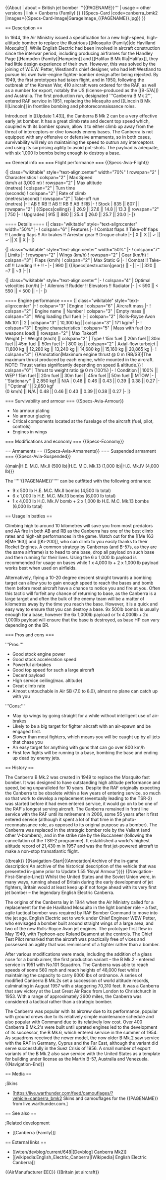 {{About
| about = British jet bomber '''{{PAGENAME}}'''
| usage = other versions
| link = Canberra (Family)
}}
{{Specs-Card
|code=canberra_bmk2
|images={{Specs-Card-Image|GarageImage_{{PAGENAME}}.jpg}}
}}

== Description ==
<!-- ''In the description, the first part should be about the history of and the creation and combat usage of the aircraft, as well as its key features. In the second part, tell the reader about the aircraft in the game. Insert a screenshot of the vehicle, so that if the novice player does not remember the vehicle by name, he will immediately understand what kind of vehicle the article is talking about.'' -->
In 1944, the Air Ministry issued a specification for a new high-speed, high-altitude bomber to replace the illustrious [[Mosquito (Family)|de Havilland Mosquito]]. While English Electric had been involved in aircraft construction since the interwar period, including producing airframes for the Handley Page [[Hampden (Family)|Hampden]] and [[Halifax B Mk IIIa|Halifax]], they had little design experience of their own. However, this was solved by the joining of W.E.W. Petter, Westland's chief designer, who had left Westland to pursue his own twin-engine fighter-bomber design after being rejected. By 1949, the first prototypes had taken flight, and in 1950, following the outbreak of the Korean War, 410 aircraft were ordered for the RAF, as well as a number for export, notably the US (license-produced as the [[B-57A]]) and Australia. The first production run, designated '''Canberra B Mk 2''', entered RAF service in 1951, replacing the Mosquito and [[Lincoln B Mk II|Lincoln]] in frontline bombing and photoreconnaissance roles.

Introduced in [[Update 1.43]], the Canberra B Mk 2 can be a very effective early jet bomber. It has a great climb rate and decent top speed which, coupled with its bomber spawn, allow it to either climb up away from the threat of interceptors or dive towards enemy bases. The Canberra is not equipped with any offensive or defensive armaments, so in both cases, survivability will rely on maintaining the speed to outrun any interceptors and using its surprising agility to avoid pot-shots. The payload is adequate, with six 1,000 lb bombs being enough to destroy a base.

== General info ==
=== Flight performance ===
{{Specs-Avia-Flight}}
<!-- ''Describe how the aircraft behaves in the air. Speed, manoeuvrability, acceleration and allowable loads - these are the most important characteristics of the vehicle.'' -->

{| class="wikitable" style="text-align:center" width="70%"
! rowspan="2" | Characteristics
! colspan="2" | Max Speed<br>(km/h at 3,000 m)
! rowspan="2" | Max altitude<br>(metres)
! colspan="2" | Turn time<br>(seconds)
! colspan="2" | Rate of climb<br>(metres/second)
! rowspan="2" | Take-off run<br>(metres)
|-
! AB !! RB !! AB !! RB !! AB !! RB
|-
! Stock
| 835 || 807 || rowspan="2" | {{Specs|ceiling}} || 26.9 || 27.6 || 14.8 || 13.3 || rowspan="2" | 750
|-
! Upgraded
| 915 || 880 || 25.4 || 26.0 || 25.7 || 20.0
|-
|}

==== Details ====
{| class="wikitable" style="text-align:center" width="50%"
|-
! colspan="6" | Features
|-
! Combat flaps !! Take-off flaps !! Landing flaps !! Air brakes !! Arrestor gear !! Drogue chute
|-
| X || X || ✓ || ✓ || X || X     <!-- ✓ -->
|-
|}

{| class="wikitable" style="text-align:center" width="50%"
|-
! colspan="7" | Limits
|-
! rowspan="2" | Wings (km/h)
! rowspan="2" | Gear (km/h)
! colspan="3" | Flaps (km/h)
! colspan="2" | Max Static G
|-
! Combat !! Take-off !! Landing !! + !! -
|-
| 990 <!-- {{Specs|destruction|body}} --> || {{Specs|destruction|gear}} || - || - || 320 || ~7 || ~3
|-
|}

{| class="wikitable" style="text-align:center"
|-
! colspan="4" | Optimal velocities (km/h)
|-
! Ailerons !! Rudder !! Elevators !! Radiator
|-
| < 590 || < 550 || < 500 || -
|-
|}

==== Engine performance ====
{| class="wikitable" style="text-align:center"
|-
! colspan="3" | Engine
! colspan="6" | Aircraft mass
|-
! colspan="2" | Engine name || Number
! colspan="3" | Empty mass || colspan="3" | Wing loading (full fuel)
|-
| colspan="2" | Rolls-Royce Avon Mk.101 || 2
| colspan="3" | 10,300 kg || colspan="3" | 171 kg/m<sup>2</sup>
|-
! colspan="3" | Engine characteristics
! colspan="5" | Mass with fuel (no weapons load) || rowspan="2" | Max Takeoff<br />Weight
|-
! Weight (each) || colspan="2" | Type
! 15m fuel || 20m fuel || 30m fuel || 45m fuel || 50m fuel
|-
| 800 kg || colspan="2" | Axial-flow turbojet
| 11,800 kg || 12,280 kg || 13,240 kg || 14,680 kg || 15,160 kg || 20,865 kg
|-
! colspan="3" | {{Annotation|Maximum engine thrust @ 0 m (RB/SB)|The maximum thrust produced by each engine, while mounted in the aircraft. NOTE: Thrust varies significantly depending on speed & altitude.}}
! colspan="6" | Thrust to weight ratio @ 0 m (100%)
|-
! Condition || 100% || WEP
! 15m fuel || 20m fuel || 30m fuel || 45m fuel || 50m fuel || MTOW
|-
| ''Stationary'' || 2,850 kgf || N/A
| 0.48 || 0.46 || 0.43 || 0.39 || 0.38 || 0.27
|-
| ''Optimal'' || 2,850 kgf<br>(0 km/h) || N/A
| 0.48 || 0.46 || 0.43 || 0.39 || 0.38 || 0.27
|-
|}

=== Survivability and armour ===
{{Specs-Avia-Armour}}
<!-- ''Examine the survivability of the aircraft. Note how vulnerable the structure is and how secure the pilot is, whether the fuel tanks are armoured, etc. Describe the armour, if there is any, and also mention the vulnerability of other critical aircraft systems.'' -->

* No armour plating
* No armour glazing
* Critical components located at the fuselage of the aircraft (fuel, pilot, controls)
* Engines in wings

=== Modifications and economy ===
{{Specs-Economy}}

== Armaments ==
{{Specs-Avia-Armaments}}
=== Suspended armament ===
{{Specs-Avia-Suspended}}
<!-- ''Describe the aircraft's suspended armament: additional cannons under the wings, bombs, rockets and torpedoes. This section is especially important for bombers and attackers. If there is no suspended weaponry remove this subsection.'' -->
{{main|H.E. M.C. Mk.II (500 lb)|H.E. M.C. Mk.13 (1,000 lb)|H.C. Mk.IV (4,000 lb)}}

The '''''{{PAGENAME}}''''' can be outfitted with the following ordnance:

* 9 x 500 lb H.E. M.C. Mk.II bombs (4,500 lb total)
* 6 x 1,000 lb H.E. M.C. Mk.13 bombs (6,000 lb total)
* 1 x 4,000 lb H.C. Mk.IV bomb + 2 x 1,000 lb H.E. M.C. Mk.13 bombs (6,000 lb total)

== Usage in battles ==
<!-- ''Describe the tactics of playing in the aircraft, the features of using aircraft in a team and advice on tactics. Refrain from creating a "guide" - do not impose a single point of view, but instead, give the reader food for thought. Examine the most dangerous enemies and give recommendations on fighting them. If necessary, note the specifics of the game in different modes (AB, RB, SB).'' -->
Climbing high to around 10 kilometres will save you from most predators and AA fire in both AB and RB as the Canberra has one of the best climb rates and high-alt performances in the game. Watch out for the [[Me 163 B|Me 163]] and [[Ki-200]], who can climb to you easily thanks to their Rocket Engines. A common strategy by Canberras (and B-57s, as they are the same airframe) is to head to one base, drop all payload on such base and then running for their lives. Using the 6 x 1,000 lb payload is recommended for usage on bases while 1 x 4,000 lb + 2 x 1,000 lb payload works best when used on airfields.

Alternatively, flying a 10-20 degree descent straight towards a bombing target can allow you to gain enough speed to reach the bases and bomb them before most aircraft have a chance to notice you and fire at you. Often this tactic will forfeit any chance of returning to base, as the Canberra is a large target and often the bulk of the enemy team will be a matter of kilometres away by the time you reach the base. However, it is a quick and easy way to ensure that you can destroy a base. 9x 500lb bombs is usually enough for a base, however the 6x 1,000lb payload or 1x 4,000lb + 2x 1,000lb payload will ensure that the base is destroyed, as base HP can vary depending on the BR.

=== Pros and cons ===
<!-- ''Summarise and briefly evaluate the vehicle in terms of its characteristics and combat effectiveness. Mark its pros and cons in the bulleted list. Try not to use more than 6 points for each of the characteristics. Avoid using categorical definitions such as "bad", "good" and the like - use substitutions with softer forms such as "inadequate" and "effective".'' -->

'''Pros:'''

* Good stock engine power
* Good stock acceleration speed
* Powerful airbrakes
* Good top speed for such a large aircraft
* Decent payload
* High service ceiling(max. altitude)
* Great climb rate
* Almost untouchable in Air SB (7.0 to 8.0), almost no plane can catch up with you

'''Cons:'''

* May rip wings by going straight for a while without intelligent use of air-brakes
* Likely to be a big target for fighter aircraft with an air-spawn and be engaged first.
* Slower than most fighters, which means you will be caught up by all jets that chase you
* An easy target for anything with guns that can go over 800 km/h
* First few fights will be running to a base, bombing the base and ending up dead by enemy jets.

== History ==
<!-- ''Describe the history of the creation and combat usage of the aircraft in more detail than in the introduction. If the historical reference turns out to be too long, take it to a separate article, taking a link to the article about the vehicle and adding a block "/History" (example: <nowiki>https://wiki.warthunder.com/(Vehicle-name)/History</nowiki>) and add a link to it here using the <code>main</code> template. Be sure to reference text and sources by using <code><nowiki><ref></ref></nowiki></code>, as well as adding them at the end of the article with <code><nowiki><references /></nowiki></code>. This section may also include the vehicle's dev blog entry (if applicable) and the in-game encyclopedia description (under <code><nowiki>=== In-game description ===</nowiki></code>, also if applicable).'' -->
The Canberra B Mk.2 was created in 1949 to replace the Mosquito fast bomber. It was designed to have outstanding high altitude performance and speed, being unparalleled for 10 years. Despite the RAF originally  expecting the Canberra to be obsolete within a few years of entering service, so much so that work to develop a replacement (eventually leading to the TSR-2) was started before it had even entered service, it would go on to be one of the RAF's longest serving aircraft. The Canberra remained in front line service with the RAF until its retirement in 2006, some 55 years after it first entered service (although it spent a lot of that time in the photo-reconnaissance role, as opposed to its original purpose as a bomber). The Canberra was replaced in the strategic bomber role by the Valiant (and other V-bombers), and in the strike role by the Buccaneer (following the cancellation of the TSR-2 programme). It established a world's highest altitude record of 21,430 m in 1957 and was the first jet-powered aircraft to make a non-stop transatlantic flight.

{{break}}
{{Navigation-Start|{{Annotation|Archive of the in-game description|An archive of the historical description of the vehicle that was presented in-game prior to Update 1.55 'Royal Armour'}}}}
{{Navigation-First-Simple-Line}}
Whilst the United States and the Soviet Union were, in many ways, running ahead of Britain during the early development of jet fighters, Britain would at least keep up if not forge ahead with its very first jet bomber – the legendary English Electric Canberra.

The origins of the Canberra lay in 1944 when the Air Ministry called for a replacement for the de Havilland Mosquito in the light bomber role – a fast, agile tactical bomber was required by RAF Bomber Command to move into the jet age. English Electric set to work under Chief Engineer WEW Petter, who envisaged a bomber built around straight wings of a large area, and two of the new Rolls-Royce Avon jet engines. The prototype first flew in May 1949, with Typhoon-ace Roland Beamont at the controls. The Chief Test Pilot remarked that the aircraft was practically free of vices and possessed an agility that was reminiscent of a fighter rather than a bomber.

After various modifications were made, including the addition of a glass nose for a bomb aimer, the first production variant – the B Mk.2 - entered service in 1951 with No.101 Squadron. The Canberra was able to reach speeds of some 560 mph and reach heights of 48,000 feet whilst maintaining the capacity to carry 6000 lbs of ordnance. A series of modified Canberra B Mk.2s set a succession of world altitude records, culminating in August 1957 with a staggering 70,310 feet. It was a Canberra that saw victory at the Last Great Air Race from London to Christchurch in 1953. With a range of approximately 2600 miles, the Canberra was considered a tactical rather than a strategic bomber.

The Canberra was popular with its aircrew due to its performance, popular with ground crews due to its relatively simple maintenance schedule and also popular with Command due to its relatively low cost. Over 400 Canberra B Mk.2's were built until uprated engines led to the development of its successor, the B Mk.6, which entered service in the summer of 1954. As squadrons received the newer model, the now older B Mk.2 saw service with the RAF in Germany, Cyprus and the Far East, although the variant did serve successfully in the Suez Crisis of 1956. A small number of export variants of the B Mk.2 also saw service with the United States as a template for building under license as the Martin B-57, Australia and Venezuela.
{{Navigation-End}}

== Media ==
<!-- ''Excellent additions to the article would be video guides, screenshots from the game, and photos.'' -->

;Skins

* [https://live.warthunder.com/feed/camouflages/?vehicle=canberra_bmk2 Skins and camouflages for the {{PAGENAME}} from live.warthunder.com.]

== See also ==
<!-- ''Links to the articles on the War Thunder Wiki that you think will be useful for the reader, for example:''
* ''reference to the series of the aircraft;''
* ''links to approximate analogues of other nations and research trees.'' -->

;Related development

* [[Canberra (Family)]]

== External links ==
<!-- ''Paste links to sources and external resources, such as:''
* ''topic on the official game forum;''
* ''other literature.'' -->

* [[wt:en/devblog/current/648|[Devblog] Canberra Mk2]]
* [[wikipedia:English_Electric_Canberra|[Wikipedia] English Electric Canberra]]

{{AirManufacturer EEC}}
{{Britain jet aircraft}}